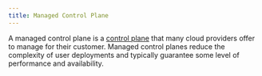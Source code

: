 ```yaml
---
title: Managed Control Plane
---
```


A managed control plane is a [control plane](/docs/reference/glossary/#control-plane)
that many cloud providers offer to manage for their customer.
Managed control planes reduce the complexity of user deployments
and typically guarantee some level of performance and availability.
